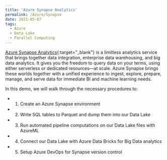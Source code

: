 ```yaml
---
title: 'Azure Synapse Analytics'
permalink: /Azure/Synapse
date: 2021-05-07
tags:
  - Azure
  - Data Lake
  - Parallel Computing
---
```


[Azure Synapse Analytics](/applied_azure/synapse.html){:target="_blank"} is a limitless analytics service that brings together data integration, enterprise data warehousing, and big data analytics. It gives you the freedom to query data on your terms, using either serverless or dedicated resources—at scale. Azure Synapse brings these worlds together with a unified experience to ingest, explore, prepare, manage, and serve data for immediate BI and machine learning needs.

In this demo, we will walk through the necessary procedures to:

* 1. Create an Azure Synapse environment
* 2. Write SQL tables to Parquet and dump them into our Data Lake
* 3. Run automated pipeline computations on our Data Lake files with AzureML
* 4. Connect our Data Lake with Azure Data Bricks for Big Data analytics
* 5. Setup Azure DevOps for Synapse version control
